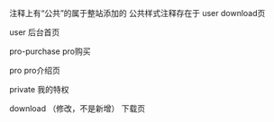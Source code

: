 注释上有“公共”的属于整站添加的
    公共样式注释存在于  user
    download页

user
    后台首页

pro-purchase
    pro购买

pro
    pro介绍页

private
    我的特权

download            （修改，不是新增）
    下载页